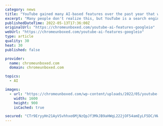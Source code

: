 ```yaml
---
category: news
title: "YouTube gained many AI-based features over the past year that were highlighted at I/O"
excerpt: "Many people don't realize this, but YouTube is a search engine. In fact, it is the second-largest search engine in the world – second only to Google Search itself. As a result, millions of people end up on YouTube while doing a regular Google search,"
publishedDateTime: 2022-05-13T17:36:00Z
originalUrl: "https://chromeunboxed.com/youtube-ai-features-googleio"
webUrl: "https://chromeunboxed.com/youtube-ai-features-googleio"
type: article
quality: 30
heat: 30
published: false

provider:
  name: chromeunboxed.com
  domain: chromeunboxed.com

topics:
  - AI

images:
  - url: "https://chromeunboxed.com/wp-content/uploads/2022/05/youtube-unsplash-norwood-themes.jpg"
    width: 1600
    height: 900
    isCached: true

secured: "CTr9EryyHn21AyVSvhhxe6MjNzQpJf3MkJB9aHWqL222jOF54amEyLF5DC/HWrG7s0Wk5zcCm6XZmn5IiLTmaesHFd1y7LHs+l45U1Vj3I5JFvcXMQQ1mGF71zYS3PzSnmeuoBst9EU9CD3Wkm9TBjHy1bDgIs86T++PV4o15Z5bgbPJnl331nZZ6JIhy5ecwTEuC2cBkkRebkboJQ0vnKD73o7KILiwN/AccM6BDYu9XbhoQPwv5wFJRZ7FO+C5dahbgFcZhf7lolrte/rocE/jddMy7OHIW6LTHAi+z/xIRBNQCPN/0MEwc4iNdkijCkRKjjOaNoGVSDGIVjdWX2C4lWicJWX5qTvn091RoxU=;iN/CC754FbmVnTzuqVLsBw=="
---
```


